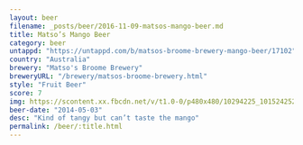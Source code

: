 ```yaml
---
layout: beer
filename: _posts/beer/2016-11-09-matsos-mango-beer.md
title: Matso’s Mango Beer
category: beer
untappd: "https://untappd.com/b/matsos-broome-brewery-mango-beer/17102"
country: "Australia"
brewery: "Matso's Broome Brewery"
breweryURL: "/brewery/matsos-broome-brewery.html"
style: "Fruit Beer"
score: 7
img: https://scontent.xx.fbcdn.net/v/t1.0-0/p480x480/10294225_10152425241078745_7192155480482123122_n.jpg?oh=03e3117191414c986571b976d33f700b&oe=5B3A47A3
beer-date: "2014-05-03"
desc: "Kind of tangy but can’t taste the mango"
permalink: /beer/:title.html
---
```

